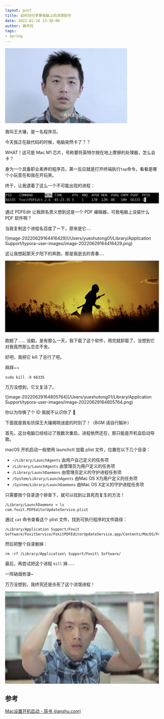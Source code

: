 ```yaml
---
layout: post
title: 如何对付苹果电脑上的流氓软件
date: 2022-02-26 23:38:00
author: 薛师兄
tags:
- Spring
---
```


![](./20220701如何对付苹果电脑上的流氓软件/79323709.png)

我叫王大锤，是一名程序员。

今天我正在敲代码的时候，电脑突然卡了？？

WHAT！这可是 Mac M1 芯片，号称要将英特尔按在地上摩擦的处理器，怎么会卡？

身为一个具备职业素养的程序员，第一反应就是打开终端执行`top`命令，看看是哪个小玩意在和我在开玩笑。

终于，让我逮着了这么一个不可能出现的进程：

![](./20220701如何对付苹果电脑上的流氓软件/4323758.png)

通过 PDFEdit 让我顾名思义想到这是一个 PDF 编辑器，可我电脑上没装什么 PDF 软件啊？

当我复制这个进程名百度了一下，原来是它....

![image-20220629164416429](/Users/yueshutong01/Library/Application Support/typora-user-images/image-20220629164416429.png)

这让我想起那天夕阳下的奔跑，那是我逝去的青春....

![](./20220701如何对付苹果电脑上的流氓软件/13615523.png)

跑题了…… 没戳，是有那么一天，我下载了这个软件，用完就卸载了，没想到它对我竟然那么恋恋不舍。

好吧，我把它 kill 了总行了吧。

拜拜~~

 ```shell
 sudo kill -9 66335
 ```

万万没想到，它又复活了。

![image-20220629164805764](/Users/yueshutong01/Library/Application Support/typora-user-images/image-20220629164805764.png)

你以为你换了个 ID 我就不认识你了 😤

下面就是我名侦探王大锤揭晓谜底的时刻了！（BGM 请自行脑补）

首先，这台电脑已经经过了我数次重启，进程依然还在，那只能是开机自启动导致。

macOS 开机启动一般使用 launchctl 加载 plist 文件，位置在以下几个目录：

- `~/Library/LaunchAgents` 由用户自己定义的任务项
- `/Library/LaunchAgents` 由管理员为用户定义的任务项
- `/Library/LaunchDaemons` 由管理员定义的守护进程任务项
- `/System/Library/LaunchAgents` 由Mac OS X为用户定义的任务项
- `/System/Library/LaunchDaemons` 由Mac OS X定义的守护进程任务项

只需要按个目录逐个排查下，就可以找到让其死而复生的方法！

```shell
/Library/LaunchDaemons » ls
com.foxit.PDFEditorUpdateService.plist
```

通过 `cat` 命令查看这个 plist 文件，找到可执行程序的文件路径：

```
/Library/Application Support/Foxit Software/FoxitService/FoxitPDFEditorUpdateService.app/Contents/MacOS/FoxitPDFEditorUpdateService
```

然后把整个目录删掉：

```shell
rm -rf /Library/Application\ Support/Foxit\ Software/
```

最后，再尝试把这个进程 `kill` 掉……

一阵硝烟弥漫~

万万没想到，我终究还是杀死了这个流氓进程！

![](./20220701如何对付苹果电脑上的流氓软件/59129926.png)

## 参考

[Mac设置开机启动 - 简书 (jianshu.com)](https://www.jianshu.com/p/49dabd8ec9bb)